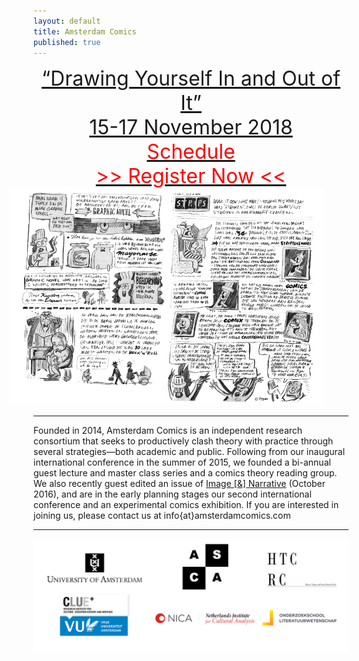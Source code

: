 ```yaml
---
layout: default
title: Amsterdam Comics
published: true
---
```


<div style="display: block; margin: auto; text-align: center; font-size: 24pt;">
<a href="conferences/fall2018">“Drawing Yourself In and Out of It” 
<br>
 15-17 November 2018
</a>
<br>
<a href="/conferences/fall2018/schedule"><div style="color: red;"> Schedule </div></a>
<a href="https://fd20.formdesk.com/vu-onlinepayment/FGW_Registration_Drawing_Yourself_In_and_Out_of_It"><div style="color: red;">>> Register Now <<</div></a>
</div>

<img src="img/strips.png" alt="" style="width: 750px; margin-left: -40px;"/>

----

Founded in 2014, Amsterdam Comics is an independent research consortium that seeks to productively clash theory with practice through several strategies—both academic and public. Following from our inaugural international conference in the summer of 2015, we founded a bi-annual guest lecture and master class series and a comics theory reading group. We also recently guest edited an issue of [Image [&] Narrative](http://www.imageandnarrative.be/index.php/imagenarrative/issue/view/79) (October 2016), and are in the early planning stages our second international conference and an experimental comics exhibition. If you are interested in joining us, please contact us at info{at}amsterdamcomics.com

----

<img src="img/logos_all.png" alt="" style="width: 42.5em;"/>
